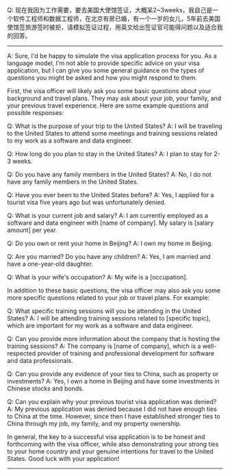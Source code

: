 Q: 现在我因为工作需要，要去美国大使馆签证，大概呆2~3weeks，我自己是一个软件工程师和数据工程师，在北京有房已婚，有一个一岁的女儿，5年前去美国使馆签旅游签时被拒，请模拟签证过程，用英文给出签证官可能得问题以及适合我的回答。

---

A: Sure, I'd be happy to simulate the visa application process for you. As a language model, I'm not able to provide specific advice on your visa application, but I can give you some general guidance on the types of questions you might be asked and how you might respond to them.

First, the visa officer will likely ask you some basic questions about your background and travel plans. They may ask about your job, your family, and your previous travel experience. Here are some example questions and possible responses:

Q: What is the purpose of your trip to the United States? A: I will be traveling to the United States to attend some meetings and training sessions related to my work as a software and data engineer.

Q: How long do you plan to stay in the United States? A: I plan to stay for 2-3 weeks.

Q: Do you have any family members in the United States? A: No, I do not have any family members in the United States.

Q: Have you ever been to the United States before? A: Yes, I applied for a tourist visa five years ago but was unfortunately denied.

Q: What is your current job and salary? A: I am currently employed as a software and data engineer with \[name of company\]. My salary is \[salary amount\] per year.

Q: Do you own or rent your home in Beijing? A: I own my home in Beijing.

Q: Are you married? Do you have any children? A: Yes, I am married and have a one-year-old daughter.

Q: What is your wife's occupation? A: My wife is a \[occupation\].

In addition to these basic questions, the visa officer may also ask you some more specific questions related to your job or travel plans. For example:

Q: What specific training sessions will you be attending in the United States? A: I will be attending training sessions related to \[specific topic\], which are important for my work as a software and data engineer.

Q: Can you provide more information about the company that is hosting the training sessions? A: The company is \[name of company\], which is a well-respected provider of training and professional development for software and data professionals.

Q: Can you provide any evidence of your ties to China, such as property or investments? A: Yes, I own a home in Beijing and have some investments in Chinese stocks and bonds.

Q: Can you explain why your previous tourist visa application was denied? A: My previous application was denied because I did not have enough ties to China at the time. However, since then I have established stronger ties to China through my job, my family, and my property ownership.

In general, the key to a successful visa application is to be honest and forthcoming with the visa officer, while also demonstrating your strong ties to your home country and your genuine intentions for travel to the United States. Good luck with your application!

---

